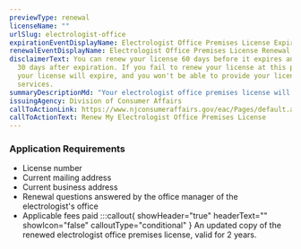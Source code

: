 ```yaml
---
previewType: renewal
licenseName: ""
urlSlug: electrologist-office
expirationEventDisplayName: Electrologist Office Premises License Expiration
renewalEventDisplayName: Electrologist Office Premises License Renewal Deadline
disclaimerText: You can renew your license 60 days before it expires and up to
  30 days after expiration. If you fail to renew your license at this point,
  your license will expire, and you won't be able to provide your licensed
  services.
summaryDescriptionMd: "Your electrologist office premises license will expire every 2 years. "
issuingAgency: Division of Consumer Affairs
callToActionLink: https://www.njconsumeraffairs.gov/eac/Pages/default.aspx
callToActionText: Renew My Electrologist Office Premises License
---
```


### Application Requirements

- License number
- Current mailing address
- Current business address
- Renewal questions answered by the office manager of the electrologist's office 
- Applicable fees paid
  :::callout{ showHeader="true" headerText="" showIcon="false" calloutType="conditional" }
  An updated copy of the renewed electrologist office premises license, valid for 2 years.
